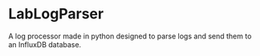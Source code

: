 # LabLogParser
A log processor made in python designed to parse logs and send them to an InfluxDB database.
